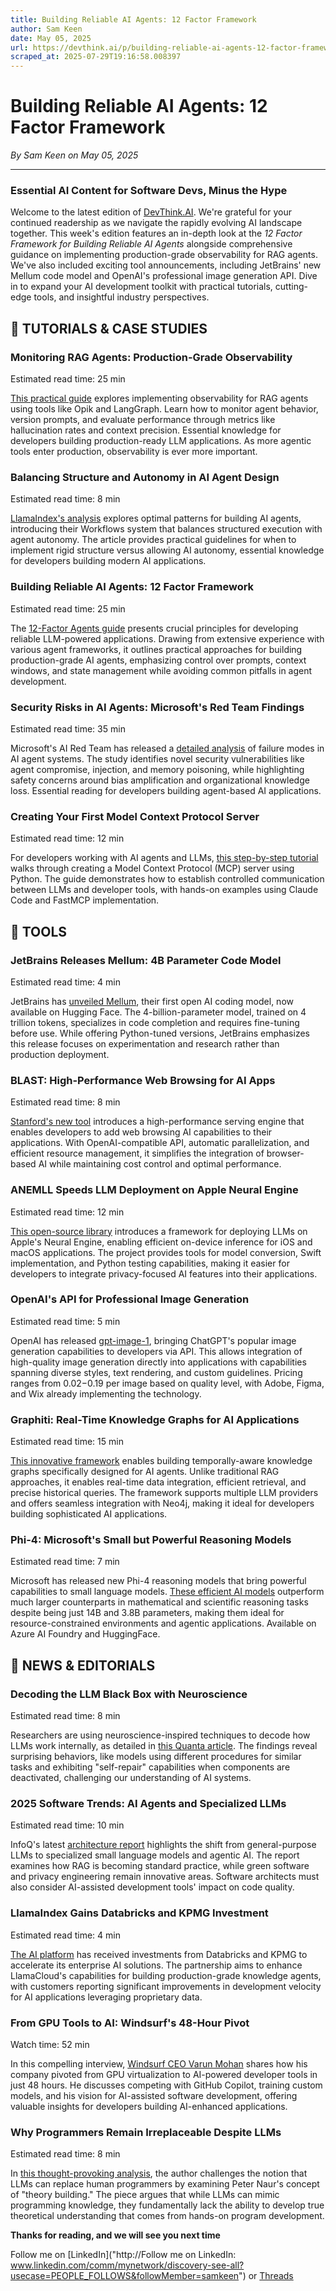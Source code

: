 ```yaml
---
title: Building Reliable AI Agents: 12 Factor Framework
author: Sam Keen
date: May 05, 2025
url: https://devthink.ai/p/building-reliable-ai-agents-12-factor-framework
scraped_at: 2025-07-29T19:16:58.008397
---
```


# Building Reliable AI Agents: 12 Factor Framework

*By Sam Keen on May 05, 2025*

---

### **Essential AI Content for Software Devs,** **Minus the Hype**

Welcome to the latest edition of [DevThink.AI]("https://DevThink.AI"). We're grateful for your continued readership as we navigate the rapidly evolving AI landscape together. This week's edition features an in-depth look at the *12 Factor Framework for Building Reliable AI Agents* alongside comprehensive guidance on implementing production-grade observability for RAG agents. We've also included exciting tool announcements, including JetBrains' new Mellum code model and OpenAI's professional image generation API. Dive in to expand your AI development toolkit with practical tutorials, cutting-edge tools, and insightful industry perspectives.



## 📖 **TUTORIALS & CASE STUDIES**

### **Monitoring RAG Agents: Production-Grade Observability**

Estimated read time: 25 min



[This practical guide]("https://open.substack.com/pub/decodingml/p/observability-for-rag-agents") explores implementing observability for RAG agents using tools like Opik and LangGraph. Learn how to monitor agent behavior, version prompts, and evaluate performance through metrics like hallucination rates and context precision. Essential knowledge for developers building production-ready LLM applications. As more agentic tools enter production, observability is ever more important.

### **Balancing Structure and Autonomy in AI Agent Design**

Estimated read time: 8 min

[LlamaIndex's analysis]("https://www.llamaindex.ai/blog/bending-without-breaking-optimal-design-patterns-for-effective-agents") explores optimal patterns for building AI agents, introducing their Workflows system that balances structured execution with agent autonomy. The article provides practical guidelines for when to implement rigid structure versus allowing AI autonomy, essential knowledge for developers building modern AI applications.

### **Building Reliable AI Agents: 12 Factor Framework**

Estimated read time: 25 min



The [12-Factor Agents guide]("https://github.com/humanlayer/12-factor-agents") presents crucial principles for developing reliable LLM-powered applications. Drawing from extensive experience with various agent frameworks, it outlines practical approaches for building production-grade AI agents, emphasizing control over prompts, context windows, and state management while avoiding common pitfalls in agent development.

### **Security Risks in AI Agents: Microsoft's Red Team Findings**

Estimated read time: 35 min



Microsoft's AI Red Team has released a [detailed analysis]("https://cdn-dynmedia-1.microsoft.com/is/content/microsoftcorp/microsoft/final/en-us/microsoft-brand/documents/Taxonomy-of-Failure-Mode-in-Agentic-AI-Systems-Whitepaper.pdf") of failure modes in AI agent systems. The study identifies novel security vulnerabilities like agent compromise, injection, and memory poisoning, while highlighting safety concerns around bias amplification and organizational knowledge loss. Essential reading for developers building agent-based AI applications.

### **Creating Your First Model Context Protocol Server**

Estimated read time: 12 min

For developers working with AI agents and LLMs, [this step-by-step tutorial]("https://thenewstack.io/how-to-set-up-a-model-context-protocol-server/") walks through creating a Model Context Protocol (MCP) server using Python. The guide demonstrates how to establish controlled communication between LLMs and developer tools, with hands-on examples using Claude Code and FastMCP implementation.

##

## 🧰 **TOOLS**

### **JetBrains Releases Mellum: 4B Parameter Code Model**

Estimated read time: 4 min

JetBrains has [unveiled Mellum]("https://techcrunch.com/2025/04/30/jetbrains-releases-mellum-an-open-ai-coding-model/"), their first open AI coding model, now available on Hugging Face. The 4-billion-parameter model, trained on 4 trillion tokens, specializes in code completion and requires fine-tuning before use. While offering Python-tuned versions, JetBrains emphasizes this release focuses on experimentation and research rather than production deployment.

### **BLAST: High-Performance Web Browsing for AI Apps**

Estimated read time: 8 min



[Stanford's new tool]("https://github.com/stanford-mast/blast") introduces a high-performance serving engine that enables developers to add web browsing AI capabilities to their applications. With OpenAI-compatible API, automatic parallelization, and efficient resource management, it simplifies the integration of browser-based AI while maintaining cost control and optimal performance.

### **ANEMLL Speeds LLM Deployment on Apple Neural Engine**

Estimated read time: 12 min

[This open-source library]("https://github.com/Anemll/Anemll") introduces a framework for deploying LLMs on Apple's Neural Engine, enabling efficient on-device inference for iOS and macOS applications. The project provides tools for model conversion, Swift implementation, and Python testing capabilities, making it easier for developers to integrate privacy-focused AI features into their applications.

### **OpenAI's API for Professional Image Generation**

Estimated read time: 5 min



OpenAI has released [gpt-image-1]("https://openai.com/index/image-generation-api/"), bringing ChatGPT's popular image generation capabilities to developers via API. This allows integration of high-quality image generation directly into applications with capabilities spanning diverse styles, text rendering, and custom guidelines. Pricing ranges from $0.02-$0.19 per image based on quality level, with Adobe, Figma, and Wix already implementing the technology.

### **Graphiti: Real-Time Knowledge Graphs for AI Applications**

Estimated read time: 15 min



[This innovative framework]("https://github.com/getzep/graphiti") enables building temporally-aware knowledge graphs specifically designed for AI agents. Unlike traditional RAG approaches, it enables real-time data integration, efficient retrieval, and precise historical queries. The framework supports multiple LLM providers and offers seamless integration with Neo4j, making it ideal for developers building sophisticated AI applications.

### **Phi-4: Microsoft's Small but Powerful Reasoning Models**

Estimated read time: 7 min



Microsoft has released new Phi-4 reasoning models that bring powerful capabilities to small language models. [These efficient AI models]("https://azure.microsoft.com/en-us/blog/one-year-of-phi-small-language-models-making-big-leaps-in-ai/") outperform much larger counterparts in mathematical and scientific reasoning tasks despite being just 14B and 3.8B parameters, making them ideal for resource-constrained environments and agentic applications. Available on Azure AI Foundry and HuggingFace.

## 📰 **NEWS & EDITORIALS**

### **Decoding the LLM Black Box with Neuroscience**

Estimated read time: 8 min

Researchers are using neuroscience-inspired techniques to decode how LLMs work internally, as detailed in [this Quanta article]("https://www.quantamagazine.org/why-language-models-are-so-hard-to-understand-20250430/"). The findings reveal surprising behaviors, like models using different procedures for similar tasks and exhibiting "self-repair" capabilities when components are deactivated, challenging our understanding of AI systems.

### **2025 Software Trends: AI Agents and Specialized LLMs**

Estimated read time: 10 min



InfoQ's latest [architecture report]("https://www.infoq.com/articles/architecture-trends-2025/") highlights the shift from general-purpose LLMs to specialized small language models and agentic AI. The report examines how RAG is becoming standard practice, while green software and privacy engineering remain innovative areas. Software architects must also consider AI-assisted development tools' impact on code quality.

### **LlamaIndex Gains Databricks and KPMG Investment**

Estimated read time: 4 min

[The AI platform]("https://www.llamaindex.ai/blog/llamaindex-welcomes-investments-from-databricks-and-kpmg") has received investments from Databricks and KPMG to accelerate its enterprise AI solutions. The partnership aims to enhance LlamaCloud's capabilities for building production-grade knowledge agents, with customers reporting significant improvements in development velocity for AI applications leveraging proprietary data.

### **From GPU Tools to AI: Windsurf's 48-Hour Pivot**

Watch time: 52 min

In this compelling interview, [Windsurf CEO Varun Mohan]("https://youtu.be/LKgAx7FWva4?si=jpN7bbpExLgfq2zP&utm_source=devthink.ai&utm_medium=referral&utm_campaign=building-reliable-ai-agents-12-factor-framework") shares how his company pivoted from GPU virtualization to AI-powered developer tools in just 48 hours. He discusses competing with GitHub Copilot, training custom models, and his vision for AI-assisted software development, offering valuable insights for developers building AI-enhanced applications.

### **Why Programmers Remain Irreplaceable Despite LLMs**

Estimated read time: 8 min

In [this thought-provoking analysis]("https://ratfactor.com/cards/naur-vs-llms"), the author challenges the notion that LLMs can replace human programmers by examining Peter Naur's concept of "theory building." The piece argues that while LLMs can mimic programming knowledge, they fundamentally lack the ability to develop true theoretical understanding that comes from hands-on program development.

**Thanks for reading, and we will see you next time**

Follow me on [LinkedIn]("http://Follow me on LinkedIn: www.linkedin.com/comm/mynetwork/discovery-see-all?usecase=PEOPLE_FOLLOWS&followMember=samkeen") or [Threads](https://www.threads.net/@sam.keen"https://www.threads.net/@sam.keen")
